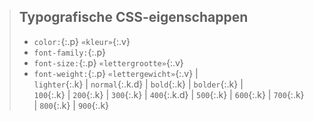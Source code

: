 > Typografische CSS-eigenschappen
> ---
> - `color:`{:.p} `«kleur»`{:.v}
> - `font-family:`{:.p}
> - `font-size:`{:.p} `«lettergrootte»`{:.v}
> - `font-weight:`{:.p} `«lettergewicht»`{:.v} &#124;  
     `lighter`{:.k} &#124; `normal`{:.k.d} &#124; `bold`{:.k} &#124; `bolder`{:.k} &#124;  
     `100`{:.k} &#124; `200`{:.k} &#124; `300`{:.k} &#124; `400`{:.k.d} &#124; `500`{:.k} &#124; `600`{:.k} &#124; `700`{:.k} &#124; `800`{:.k} &#124; `900`{:.k}
